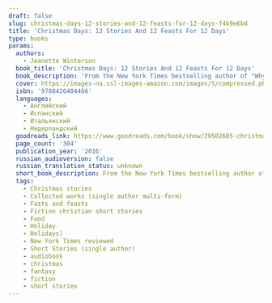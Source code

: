 ```yaml
---
draft: false
slug: christmas-days-12-stories-and-12-feasts-for-12-days-f4b9e6bd
title: 'Christmas Days: 12 Stories And 12 Feasts For 12 Days'
type: books
params:
  authors:
    - Jeanette Winterson
  book_title: 'Christmas Days: 12 Stories And 12 Feasts For 12 Days'
  book_description: 'From the New York Times bestselling author of "Why Be Happy When You Could Be Normal?" comes an enchanting collection of stories for the holiday season.For years Jeanette Winterson has loved writing a new story at Christmas time and here she brings together twelve of her brilliantly imaginative, funny and bold tales. For the Twelve Days of Christmas—a time of celebration, sharing, and giving—she offers these twelve plus one: a personal story of her own Christmas memories. These tales give the reader a portal into the spirit of the season, where time slows down and magic starts to happen. From trees with mysterious powers to a tinsel baby that talks, philosophical fairies to flying dogs, a haunted house and a disappearing train, Winterson''s innovative stories encompass the childlike and spooky wonder of Christmas. Perfect for reading by the fire with loved ones, or while traveling home for the holidays. Enjoy the season of peace and goodwill, mystery, and a little bit of magic courtesy of one of our most fearless and accomplished writers.'
  cover: https://images-na.ssl-images-amazon.com/images/S/compressed.photo.goodreads.com/books/1475304381i/29502605.jpg
  isbn: '9788426404466'
  languages:
    - Английский
    - Испанский
    - Итальянский
    - Нидерландский
  goodreads_link: https://www.goodreads.com/book/show/29502605-christmas-days
  page_count: '304'
  publication_year: '2016'
  russian_audioversion: false
  russian_translation_status: unknown
  short_book_description: From the New York Times bestselling author of "Why Be Happy When You Could Be Normal?" comes an enchanting collection of stories for the holiday season.For years Jeanette Winterson has loved...
  tags:
    - Christmas stories
    - Collected works (single author multi-form)
    - Fasts and feasts
    - Fiction christian short stories
    - Food
    - Holiday
    - Holidays)
    - New York Times reviewed
    - Short Stories (single author)
    - audiobook
    - christmas
    - fantasy
    - fiction
    - short stories
---
```

